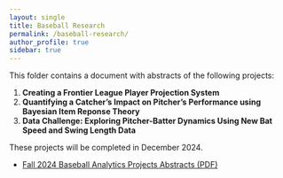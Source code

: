 ```yaml
---
layout: single
title: Baseball Research
permalink: /baseball-research/
author_profile: true
sidebar: true
---
```


This folder contains a document with abstracts of the following projects:
1. **Creating a Frontier League Player Projection System**
2. **Quantifying a Catcher’s Impact on Pitcher’s Performance using Bayesian Item Reponse Theory**
3. **Data Challenge: Exploring Pitcher-Batter Dynamics Using New Bat Speed and Swing Length Data**

These projects will be completed in December 2024.
- [Fall 2024 Baseball Analytics Projects Abstracts (PDF)](/baseball-research/Fall%202024%20Baseball%20Analytics%20Projects%20Abstracts.pdf)

